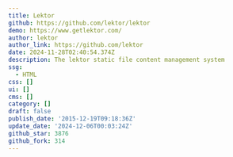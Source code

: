 ```yaml
---
title: Lektor
github: https://github.com/lektor/lektor
demo: https://www.getlektor.com/
author: lektor
author_link: https://github.com/lektor
date: 2024-11-28T02:40:54.374Z
description: The lektor static file content management system
ssg:
  - HTML
css: []
ui: []
cms: []
category: []
draft: false
publish_date: '2015-12-19T09:18:36Z'
update_date: '2024-12-06T00:03:24Z'
github_star: 3876
github_fork: 314
---
```

